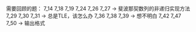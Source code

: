 需要回顾的题：
7_14
7_18
7_19
7_24
7_26
7_27 -> 斐波那契数列的非递归实现方法
7_29
7_30
7_31 -> 总是TLE，该怎么办
7_36
7_38
7_39 -> 想不明白
7_42
7_47
7_50 -> 输出格式